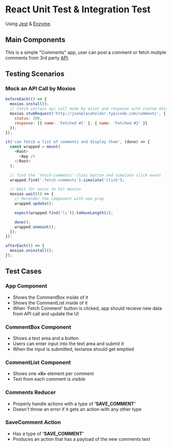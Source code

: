 # React Unit Test & Integration Test

Using [Jest](https://jestjs.io/) & [Enzyme](https://github.com/airbnb/enzyme).

## Main Components

This is a simple "Comments" app, user can post a comment or fetch mutiple comments from 3rd party [API](https://jsonplaceholder.typicode.com/).

## Testing Scenarios

### Mock an API Call by Moxios

```js
beforeEach(() => {
  moxios.install();
  // Catch certain api call made by axios and response with custom data
  moxios.stubRequest('http://jsonplaceholder.typicode.com/comments', {
    status: 200,
    response: [{ name: 'Fetched #1' }, { name: 'Fetched #2' }]
  });
});

it('can fetch a list of comments and display them', (done) => {
  const wrapped = mount(
    <Root>
      <App />
    </Root>
  );

  // find the 'fetch-comments' class button and simulate click event
  wrapped.find('.fetch-comments').simulate('click');

  // Wait for axios to hit moxios
  moxios.wait(() => {
    // Rerender the component with new prop
    wrapped.update();

    expect(wrapped.find('li')).toHaveLength(2);

    done();
    wrapped.unmount();
  });
});

afterEach(() => {
  moxios.uninstall();
});
```

## Test Cases

### App Component

- Shows the CommentBox inside of it
- Shows the CommentList inside of it
- When 'Fetch Comment' button is clicked, app should recieve new data from API call and update the UI

### CommentBox Component

- Shows a text area and a button
- Users can enter input into the text area and submit it
- When the input is submitted, textarea should get emptied

### CommentList Component

- Shows one **\<li>** element per comment
- Text from each comment is visible

### Comments Reducer

- Properly handle actions with a type of **'SAVE_COMMENT'**
- Doesn't throw an error if it gets an action with any other type

### SaveComment Action

- Has a type of **'SAVE_COMMENT'**
- Produces an action that has a payload of the new comments text
